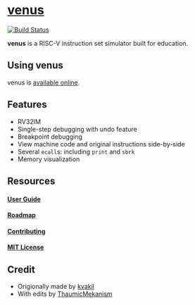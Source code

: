 # [venus](https://ThaumicMekanism.github.io/venus/)
[![Build Status](https://travis-ci.org/ThaumicMekanism/venus.svg?branch=master)](https://travis-ci.org/ThaumicMekanism/venus)

__venus__ is a RISC-V instruction set simulator built for education.

## Using venus

venus is [available online](https://ThaumicMekanism.github.io/venus/).

## Features
* RV32IM
* Single-step debugging with undo feature
* Breakpoint debugging
* View machine code and original instructions side-by-side
* Several `ecall`s: including `print` and `sbrk`
* Memory visualization

## Resources

#### [User Guide](https://github.com/ThaumicMekanism/venus/wiki)

#### [Roadmap](https://github.com/ThaumicMekanism/venus/projects/2)

#### [Contributing](https://github.com/ThaumicMekanism/venus/blob/master/CONTRIBUTING.md)

#### [MIT License](https://github.com/ThaumicMekanism/venus/blob/master/LICENSE)

## Credit

* Origionally made by [kvakil](https://github.com/kvakil/venus)
* With edits by [ThaumicMekanism](https://github.com/ThaumicMekanism/venus)